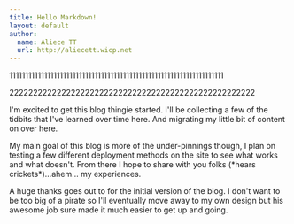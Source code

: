 ```yaml
---
title: Hello Markdown!
layout: default
author:
  name: Aliece TT
  url: http://aliecett.wicp.net
---
```


<p>11111111111111111111111111111111111111111111111111111111111111111111</p>

<p>2222222222222222222222222222222222222222222222222222</p>

I'm excited to get this blog thingie started. I'll be collecting a few of the tidbits that I've learned over time here. And migrating my little bit of content on over here.

My main goal of this blog is more of the under-pinnings though, I plan on testing a few different deployment methods on the site to see what works and what doesn't. From there I hope to share with you folks (\*hears crickets\*)...ahem... my experiences.

A huge thanks goes out to for the initial version of the blog. I don't want to be too big of a pirate so I'll eventually move away to my own design but his awesome job sure made it much easier to get up and going. 
